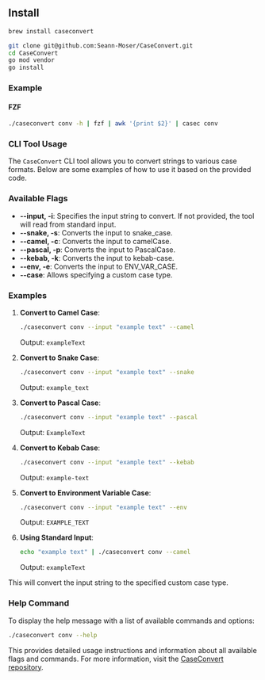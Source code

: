 ## Install
```bash
brew install caseconvert
```

```bash
git clone git@github.com:Seann-Moser/CaseConvert.git
cd CaseConvert 
go mod vendor
go install
```

### Example
#### FZF
```bash
./caseconvert conv -h | fzf | awk '{print $2}' | casec conv

```


### CLI Tool Usage

The `CaseConvert` CLI tool allows you to convert strings to various case formats. Below are some examples of how to use it based on the provided code.

### Available Flags

- **--input, -i**: Specifies the input string to convert. If not provided, the tool will read from standard input.
- **--snake, -s**: Converts the input to snake_case.
- **--camel, -c**: Converts the input to camelCase.
- **--pascal, -p**: Converts the input to PascalCase.
- **--kebab, -k**: Converts the input to kebab-case.
- **--env, -e**: Converts the input to ENV_VAR_CASE.
- **--case**: Allows specifying a custom case type.

### Examples

1. **Convert to Camel Case**:
   ```bash
   ./caseconvert conv --input "example text" --camel
   ```
   Output: `exampleText`

2. **Convert to Snake Case**:
   ```bash
   ./caseconvert conv --input "example text" --snake
   ```
   Output: `example_text`

3. **Convert to Pascal Case**:
   ```bash
   ./caseconvert conv --input "example text" --pascal
   ```
   Output: `ExampleText`

4. **Convert to Kebab Case**:
   ```bash
   ./caseconvert conv --input "example text" --kebab
   ```
   Output: `example-text`

5. **Convert to Environment Variable Case**:
   ```bash
   ./caseconvert conv --input "example text" --env
   ```
   Output: `EXAMPLE_TEXT`

6. **Using Standard Input**:
   ```bash
   echo "example text" | ./caseconvert conv --camel
   ```
   Output: `exampleText`

This will convert the input string to the specified custom case type.

### Help Command

To display the help message with a list of available commands and options:

```bash
./caseconvert conv --help
```

This provides detailed usage instructions and information about all available flags and commands. For more information, visit the [CaseConvert repository](https://github.com/Seann-Moser/CaseConvert).

